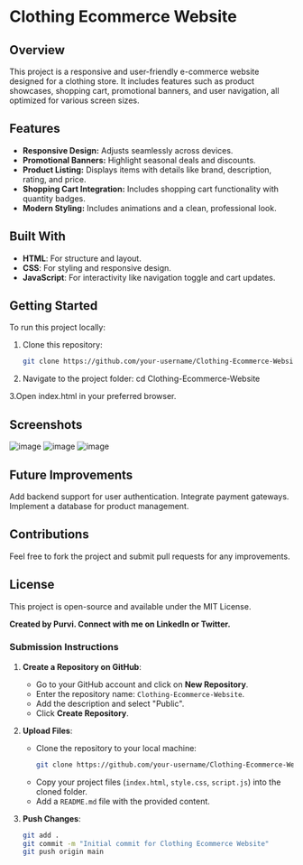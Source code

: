 # Clothing Ecommerce Website

## Overview
This project is a responsive and user-friendly e-commerce website designed for a clothing store. It includes features such as product showcases, shopping cart, promotional banners, and user navigation, all optimized for various screen sizes.

## Features
- **Responsive Design:** Adjusts seamlessly across devices.
- **Promotional Banners:** Highlight seasonal deals and discounts.
- **Product Listing:** Displays items with details like brand, description, rating, and price.
- **Shopping Cart Integration:** Includes shopping cart functionality with quantity badges.
- **Modern Styling:** Includes animations and a clean, professional look.

## Built With
- **HTML**: For structure and layout.
- **CSS**: For styling and responsive design.
- **JavaScript**: For interactivity like navigation toggle and cart updates.

## Getting Started
To run this project locally:
1. Clone this repository:
   ```bash
   git clone https://github.com/your-username/Clothing-Ecommerce-Website.git

2. Navigate to the project folder:
     cd Clothing-Ecommerce-Website

3.Open index.html in your preferred browser.

## Screenshots
![image](https://github.com/user-attachments/assets/ad0c5ec0-abbd-4c04-81b2-d42adf11b9e9)
![image](https://github.com/user-attachments/assets/a6fe9715-1d1b-4ccf-a678-0f83fa3ce3bc)
![image](https://github.com/user-attachments/assets/b18836ba-80c6-45ba-851f-fa57a6ba0e93)

## Future Improvements
Add backend support for user authentication.
Integrate payment gateways.
Implement a database for product management.

## Contributions
Feel free to fork the project and submit pull requests for any improvements.

## License
This project is open-source and available under the MIT License.

**Created by Purvi. Connect with me on LinkedIn or Twitter.**

### Submission Instructions
1. **Create a Repository on GitHub**:
   - Go to your GitHub account and click on **New Repository**.
   - Enter the repository name: `Clothing-Ecommerce-Website`.
   - Add the description and select "Public".
   - Click **Create Repository**.

2. **Upload Files**:
   - Clone the repository to your local machine:
     ```bash
     git clone https://github.com/your-username/Clothing-Ecommerce-Website.git
     ```
   - Copy your project files (`index.html`, `style.css`, `script.js`) into the cloned folder.
   - Add a `README.md` file with the provided content.

3. **Push Changes**:
   ```bash
   git add .
   git commit -m "Initial commit for Clothing Ecommerce Website"
   git push origin main


